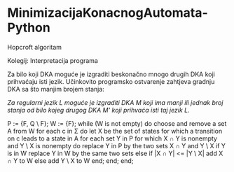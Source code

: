 # MinimizacijaKonacnogAutomata-Python
Hopcroft algoritam

Kolegij: Interpretacija programa

Za bilo koji DKA moguće je izgraditi beskonačno mnogo drugih DKA koji prihvaćaju isti jezik. Učinkovito programsko ostvarenje zahtjeva gradnju DKA sa što manjim brojem stanja:

_Za regularni jezik L moguće je izgraditi DKA M koji ima manji ili jednak broj stanja od bilo kojeg drugog DKA M' koji prihvaća isti taj jezik L._

P := {F, Q \ F};
W := {F};
while (W is not empty) do
     choose and remove a set A from W
     for each c in Σ do
          let X be the set of states for which a transition on c leads to a state in A
          for each set Y in P for which X ∩ Y is nonempty and Y \ X is nonempty do
               replace Y in P by the two sets X ∩ Y and Y \ X
               if Y is in W
                    replace Y in W by the same two sets
               else
                    if |X ∩ Y| <= |Y \ X|
                         add X ∩ Y to W
                    else
                         add Y \ X to W
          end;
     end;
end;

